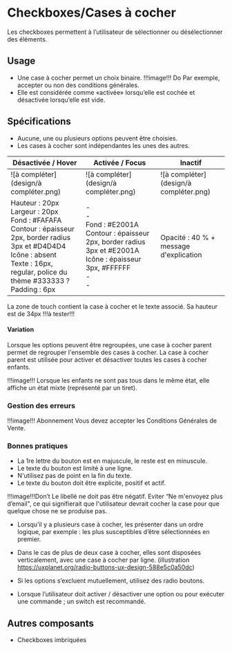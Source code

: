 # Checkboxes/Cases à cocher

Les checkboxes permettent à l’utilisateur de sélectionner ou désélectionner des éléments.

## Usage

- Une case à cocher permet un choix binaire.
!!!image!!! Do Par exemple, accepter ou non des conditions générales.
- Elle est considérée comme «activée» lorsqu’elle est cochée et désactivée lorsqu’elle est vide.


## Spécifications

- Aucune, une ou plusieurs options peuvent être choisies.
- Les cases à cocher sont indépendantes les unes des autres.

Désactivée / Hover | Activée / Focus | Inactif
------------ | ------------- | ------------- |
![à compléter](design/à compléter.png)| ![à compléter](design/à compléter.png)| ![à compléter](design/à compléter.png)
Hauteur : 20px <br> Largeur : 20px <br> Fond : #FAFAFA <br> Contour : épaisseur 2px, border radius 3px et #D4D4D4 <br> Icône : absent  <br> Texte : 16px, regular, police du thème #333333 ? <br> Padding : 6px | -  <br> - <br> Fond : #E2001A <br> Contour : épaisseur 2px, border radius 3px et #E2001A <br> Icône : épaisseur 3px, #FFFFFF <br> - <br> - | Opacité : 40 % + message d'explication

La zone de touch contient la case à cocher et le texte associé. Sa hauteur est de 34px !!!à tester!!!

#### Variation

Lorsque les options peuvent être regroupées, une case à cocher parent permet de regrouper l'ensemble des cases à cocher.
La case à cocher parent est utilisée pour activer et désactiver toutes les cases à cocher enfants.

!!!image!!! Lorsque les enfants ne sont pas tous dans le même état, elle affiche un état mixte (représenté par un tiret).

### Gestion des erreurs

!!!image!!! Abonnement Vous devez accepter les Conditions Générales de Vente.

### Bonnes pratiques

- La 1re lettre du bouton est en majuscule, le reste est en minuscule.
- Le texte du bouton est limité à une ligne.
- N'utilisez pas de point en la fin du texte.
- Le texte du bouton doit être explicite, positif et actif.

!!!image!!!Don’t Le libellé ne doit pas être négatif. Eviter “Ne m'envoyez plus d’email", ce qui signifierait que l'utilisateur devrait cocher la case pour que quelque chose ne se produise pas.

- Lorsqu’il y a plusieurs case à cocher, les présenter dans un ordre logique, par exemple : les plus susceptibles d’être sélectionnées en premier.
- Dans le cas de plus de deux case à cocher, elles sont disposées verticalement, avec une case à cocher par ligne. (illustration https://uxplanet.org/radio-buttons-ux-design-588e5c0a50dc)

- Si les options s’excluent mutuellement, utilisez des radio boutons.
- Lorsque l’utilisateur doit activer / désactiver une option ou pour exécuter une commande ; un switch est recommandé.


## Autres composants

- Checkboxes imbriquées
